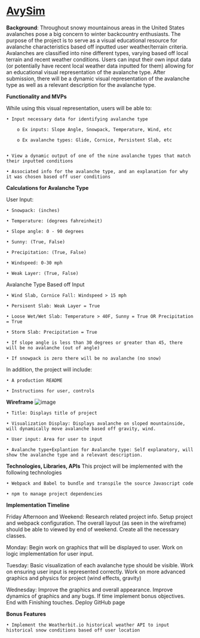 # [AvySim](https://ctvidic.github.io/AvySim/)




**Background**:
	Throughout snowy mountainous areas in the United States avalanches pose a big concern to winter backcountry enthusiasts. The purpose of the project is to serve as a visual educational resource for avalanche characteristics based off inputted user weather/terrain criteria. Avalanches are classified into nine different types, varying based off local terrain and recent weather conditions. Users can input their own input data (or potentially have recent local weather data inputted for them) allowing for an educational visual representation of the avalanche type. After submission, there will be a dynamic visual representation of the avalanche type as well as a relevant description for the avalanche type.

****Functionality and MVPs****

While using this visual representation, users will be able to: 

	• Input necessary data for identifying avalanche type

		o Ex inputs: Slope Angle, Snowpack, Temperature, Wind, etc

		o Ex avalanche types: Glide, Cornice, Persistent Slab, etc


	• View a dynamic output of one of the nine avalanche types that match their inputted conditions

	• Associated info for the avalanche type, and an explanation for why it was chosen based off user conditions

****Calculations for Avalanche Type****

User Input:

	• Snowpack: (inches)
	
	• Temperature: (degrees fahreinheit)
	
	• Slope angle: 0 - 90 degrees
	
	• Sunny: (True, False)
	
	• Precipitation: (True, False)
	
	• Windspeed: 0-30 mph
	
	• Weak Layer: (True, False)
	

Avalanche Type Based off Input

	• Wind Slab, Cornice Fall: Windspeed > 15 mph
	
	• Persisent Slab: Weak Layer = True
	
	• Loose Wet/Wet Slab: Temperature > 40F, Sunny = True OR Precipitation = True
	
	• Storm Slab: Precipitation = True
	
	• If slope angle is less than 30 degrees or greater than 45, there will be no avalanche (out of angle)
	
	• If snowpack is zero there will be no avalanche (no snow)

In addition, the project will include:

	• A production README

	• Instructions for user, controls

**Wireframe**
![image](https://user-images.githubusercontent.com/80602202/129402391-8d00ad65-2c35-40e2-ad1a-4f029f13fa15.png)

	• Title: Displays title of project 
	
	• Visualization Display: Displays avalanche on sloped mountainside, will dynamically move avalanche based off gravity, wind.
	
	• User input: Area for user to input
	
	• Avalanche type+Explantion for Avalanche type: Self explanatory, will show the avalanche type and a relevant description.
	

	
**Technologies, Libraries, APIs**
This project will be implemented with the following technologies

	• Webpack and Babel to bundle and transpile the source Javascript code

	• npm to manage project dependencies


**Implementation Timeline**

Friday Afternoon and Weekend: Research related project info. Setup project and webpack configuration. The overall layout (as seen in the wireframe) should be able to viewed by end of weekend. Create all the necessary classes.

Monday: Begin work on graphics that will be displayed to user. Work on logic implementation for user input.

Tuesday: Basic visualization of each avalanche type should be visible. Work on ensuring user input is represented correctly. Work on more advanced graphics and physics for project (wind effects, gravity)

Wednesday: Improve the graphics and overall appearance. Improve dynamics of graphics and any bugs. If time implement bonus objectives. End with Finishing touches. Deploy GitHub page


**Bonus Features**

	• Implement the Weatherbit.io historical weather API to input historical snow conditions based off user location







	
	





